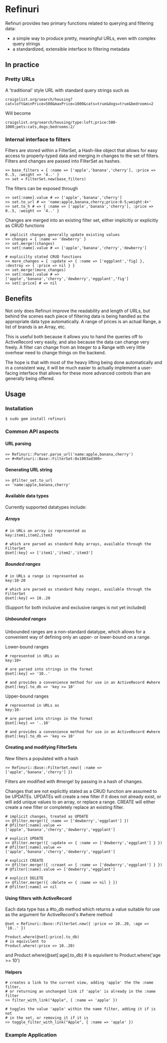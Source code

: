 # Refinuri

Refinuri provides two primary functions related to querying and filtering data:

+ a simple way to produce pretty, meaningful URLs, even with complex query strings
+ a standardized, extensible interface to filtering metadata

## In practice

### Pretty URLs

A 'traditional' style URL with standard query strings such as
	
	craigslist.org/search/housing?cat=loft&minPrice=500&maxPrice=1000&cats=true&dogs=true&bedrooms=2

Will become

	craigslist.org/search/housing/type:loft;price:500-1000;pets:cats,dogs;bedrooms:2/
	
### Internal interface to filters

Filters are stored within a FilterSet, a Hash-like object that allows for easy access to properly-typed data and merging in changes to the set of filters. Filters and changes are passed into FilterSet as hashes.
	
	>> base_filters = { :name => ['apple','banana','cherry'], :price => 0..5, :weight => '4..' }
	>> set = FilterSet.new(base_filters)
	
The filters can be exposed through

	>> set[:name].value # => ['apple','banana','cherry']
	>> set.to_url # => 'name:apple,banana,cherry;price:0-5;weight:4+'
	>> set.to_h # => { :name => ['apple','banana','cherry'], :price => 0..5, :weight => '4..' }
	
Changes are merged into an existing filter set, either implicitly or explicitly as CRUD functions
	
	# implicit changes generally update existing values
	>> changes = { :name => 'dewberry' }
	>> set.merge!(changes)
	>> set[:name].value # => ['apple','banana','cherry','dewberry']
	
	# explicilty stated CRUD functions
	>> more_changes = { :update => { :name => ['eggplant','fig] }, :destroy => { :price => nil } }
	>> set.merge!(more_changes)
	>> set[:name].value # => ['apple','banana','cherry','dewberry','eggplant','fig']
	>> set[:price] # => nil
	
## Benefits

Not only does Refinuri improve the readability and length of URLs, but behind the scenes each piece of filtering data is being handled as the appropriate data type automatically. A range of prices is an actual Range, a list of brands is an Array, etc.

This is useful both because it allows you to hand the queries off to ActiveRecord very easily, and also because the data can change very freely. A filter can change from an Integer to a Range with very little overhear need to change things on the backend.

The hope is that with most of the heavy lifting being done automatically and in a consistent way, it will be much easier to actually implement a user-facing interface that allows for these more advanced controls than are generally being offered.

## Usage

### Installation
	
	$ sudo gem install refinuri

### Common API aspects

#### URL parsing
	
	>> Refinuri::Parser.parse_url('name:apple,banana,cherry')
	=> #<Refinuri::Base::FilterSet:0x1003ad300>
	
#### Generating URL string
	
	>> @filter_set.to_url
	=> 'name:apple,banana,cherry'
	
#### Available data types

Currently supported datatypes include:

##### Arrays

	# in URLs an array is represented as
	key:item1,item2,item3
	
	# which are parsed as standard Ruby arrays, available through the FilterSet
	@set[:key] => ['item1','item2','item3']

##### Bounded ranges

	# in URLs a range is represented as
	key:10-20
	
	# which are parsed as standard Ruby ranges, available through the FilterSet
	@set[:key] => 10..20

(Support for both inclusive and exclusive ranges is not yet included)

##### Unbounded ranges

Unbounded ranges are a non-standard datatype, which allows for a convenient way of defining only an upper- or lower-bound on a range.

Lower-bound ranges

	# represented in URLs as
	key:10+
	
	# are parsed into strings in the format
	@set[:key] => '10..'
	
	# and provides a convenience method for use in an ActiveRecord #where
	@set[:key].to_db => 'key >= 10'

Upper-bound ranges

	# represented in URLs as
	key:10-
	
	# are parsed into strings in the format
	@set[:key] => '..10'
	
	# and provides a convenience method for use in an ActiveRecord #where
	@set[:key].to_db => 'key <= 10'
	
#### Creating and modifying FilterSets

New filters a populated with a hash

	>> Refinuri::Base::FilterSet.new({ :name => ['apple','banana','cherry'] })

Filters are modified with #merge! by passing in a hash of changes.

Changes that are not explicitly stated as a CRUD function are assumed to be UPDATEs. UPDATEs will create a new filter if it does not already exist, or will add unique values to an array, or replace a range. CREATE will either create a new filter or completely replace an existing filter.

	# implicit changes, treated as UPDATE
	>> @filter.merge!({ :name => ['dewberry','eggplant'] })
	# @filter[:name].value => ['apple','banana','cherry','dewberry','eggplant']
	
	# explicit UPDATE
	>> @filter.merge!({ :update => { :name => ['dewberry','eggplant'] } })
	# @filter[:name].value => ['apple','banana','cherry','dewberry','eggplant']
	
	# explicit CREATE
	>> @filter.merge!({ :creaet => { :name => ['dewberry','eggplant'] } })
	# @filter[:name].value => ['dewberry','eggplant']
	
	# explicit DELETE
	>> @filter.merge!({ :delete => { :name => nil } })
	# @filter[:name] => nil

#### Using filters with ActiveRecord

Each data type has a #to_db method which returns a value suitable for use as the argument for ActiveRecord's #where method

	@set = Refinuri::Base::FilterSet.new({ :price => 10..20, :age => '10..' })
	
	Product.where(@set[:price].to_db)
	# is equivilent to
	Product.where(:price => 10..20)
	
and
	Product.where(@set[:age].to_db)
	# is equivilent to
	Product.where('age >= 10')
	
	
#### Helpers
	
	# creates a link to the current view, adding 'apple' the the :name filter, 
	# or returning an unchanged link if 'apple' is already in the :name filter
	>> filter_with_link("Apple", { :name => 'apple' })
	
	# toggles the value 'apple' within the name filter, adding it if is not
	# in the set, or removing it if it is
	>> toggle_filter_with_link("Apple", { :name => 'apple' })

### Example Application
